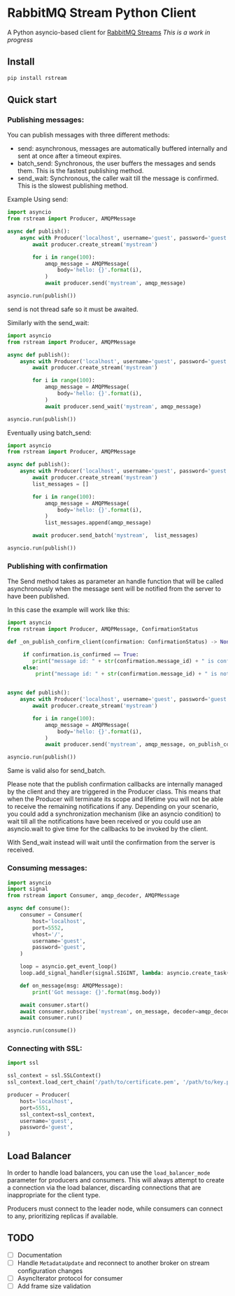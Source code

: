 # RabbitMQ Stream Python Client

A Python asyncio-based client for [RabbitMQ Streams](https://github.com/rabbitmq/rabbitmq-server/tree/master/deps/rabbitmq_stream)
_This is a work in progress_

## Install

```bash
pip install rstream
```

## Quick start

### Publishing messages: 

You can publish messages with three different methods:

* send: asynchronous, messages are automatically buffered internally and sent at once after a timeout expires.
* batch_send: Synchronous, the user buffers the messages and sends them. This is the fastest publishing method.
* send_wait: Synchronous, the caller wait till the message is confirmed. This is the slowest publishing method.

Example Using send:

```python
import asyncio
from rstream import Producer, AMQPMessage

async def publish():
    async with Producer('localhost', username='guest', password='guest') as producer:
        await producer.create_stream('mystream')

        for i in range(100):
            amqp_message = AMQPMessage(
                body='hello: {}'.format(i),
            )
            await producer.send('mystream', amqp_message)

asyncio.run(publish())
```

send is not thread safe so it must be awaited.

Similarly with the send_wait:

```python
import asyncio
from rstream import Producer, AMQPMessage

async def publish():
    async with Producer('localhost', username='guest', password='guest') as producer:
        await producer.create_stream('mystream')

        for i in range(100):
            amqp_message = AMQPMessage(
                body='hello: {}'.format(i),
            )
            await producer.send_wait('mystream', amqp_message)

asyncio.run(publish())
```

Eventually using batch_send:

```python
import asyncio
from rstream import Producer, AMQPMessage

async def publish():
    async with Producer('localhost', username='guest', password='guest') as producer:
        await producer.create_stream('mystream')
        list_messages = []

        for i in range(100):
            amqp_message = AMQPMessage(
                body='hello: {}'.format(i),
            )
            list_messages.append(amqp_message)

        await producer.send_batch('mystream',  list_messages) 

asyncio.run(publish())
```

### Publishing with confirmation

The Send method takes as parameter an handle function that will be called asynchronously when the message sent will be notified from the server to have been published.

In this case the example will work like this:


```python
import asyncio
from rstream import Producer, AMQPMessage, ConfirmationStatus

def _on_publish_confirm_client(confirmation: ConfirmationStatus) -> None:

     if confirmation.is_confirmed == True:
        print("message id: " + str(confirmation.message_id) + " is confirmed")
     else:
         print("message id: " + str(confirmation.message_id) + " is not confirmed")


async def publish():
    async with Producer('localhost', username='guest', password='guest') as producer:
        await producer.create_stream('mystream')

        for i in range(100):
            amqp_message = AMQPMessage(
                body='hello: {}'.format(i),
            )
            await producer.send('mystream', amqp_message, on_publish_confirm=_on_publish_confirm_client) 

asyncio.run(publish())
```

Same is valid also for send_batch.

Please note that the publish confirmation callbacks are internally managed by the client and they are triggered in the Producer class.
This means that when the Producer will terminate its scope and lifetime you will not be able to receive the remaining notifications if any.
Depending on your scenario, you could add a synchronization mechanism (like an asyncio condition) to wait till all the notifications 
have been received or you could use an asyncio.wait to give time for the callbacks to be invoked by the client.


With Send_wait instead will wait until the confirmation from the server is received.

### Consuming messages:

```python
import asyncio
import signal
from rstream import Consumer, amqp_decoder, AMQPMessage

async def consume():
    consumer = Consumer(
        host='localhost',
        port=5552,
        vhost='/',
        username='guest',
        password='guest',
    )

    loop = asyncio.get_event_loop()
    loop.add_signal_handler(signal.SIGINT, lambda: asyncio.create_task(consumer.close()))

    def on_message(msg: AMQPMessage):
        print('Got message: {}'.format(msg.body))

    await consumer.start()
    await consumer.subscribe('mystream', on_message, decoder=amqp_decoder)
    await consumer.run()

asyncio.run(consume())
```

### Connecting with SSL:

```python
import ssl

ssl_context = ssl.SSLContext()
ssl_context.load_cert_chain('/path/to/certificate.pem', '/path/to/key.pem')

producer = Producer(
    host='localhost',
    port=5551,
    ssl_context=ssl_context,
    username='guest',
    password='guest',
)
```

## Load Balancer

In order to handle load balancers, you can use the `load_balancer_mode` parameter for producers and consumers. This will always attempt to create a connection via the load balancer, discarding connections that are inappropriate for the client type.

Producers must connect to the leader node, while consumers can connect to any, prioritizing replicas if available.

## TODO

- [ ] Documentation
- [ ] Handle `MetadataUpdate` and reconnect to another broker on stream configuration changes
- [ ] AsyncIterator protocol for consumer
- [ ] Add frame size validation
